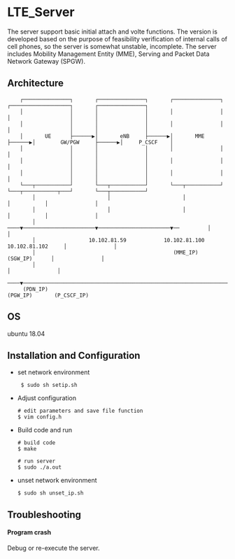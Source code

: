 # LTE_Server

The server support basic initial attach and volte functions.
The version is developed based on the purpose of feasibility verification of internal calls of cell phones, so the server is somewhat unstable, incomplete.
The server includes Mobility Management Entity (MME), Serving and Packet Data Network Gateway (SPGW).

## Architecture
```
    ┌───────────────┐       ┌───────────────┐       ┌───────────────┐       ┌───────────────────┐       ┌───────────────┐
    │               │       │               │       │               │       │                   │       │               │
    │               │       │               │       │               │       │                   │       │               │
    │       UE      ├──────▶│       eNB     ├──────▶│       MME     ├──────▶│        GW/PGW     ├──────▶│     P_CSCF    │
    │               │       │               │       │               │       │                   │       │               │
    │               │       │               │       │               │       │                   │       │               │
    │               │       │               │       │               │       │                   │       │               │
    └───┬───────────┘       └───┬───────────┘       └───┬───────────┘       └───┬───────────┬───┘       └───┬───────────┘
        │                       │                       │                       │           │               │
        │                       │                       │                       │           │               │
        │                   ────▼───────────────────────▼───────────────────────▼──         │               │
        │                 10.102.81.59            10.102.81.100           10.102.81.102     │               │
        │                                            (MME_IP)                 (SGW_IP)      │               │
        │                                                                                   │               │
    ────▼───────────────────────────────────────────────────────────────────────────────────▼───────────────▼───
     (PDN_IP)                                                                            (PGW_IP)       (P_CSCF_IP)

```

## OS
ubuntu 18.04

## Installation and Configuration
* set network environment
	```shell
 	 $ sudo sh setip.sh
	```
* Adjust configuration
	```shell
	# edit parameters and save file function
	$ vim config.h
	```

* Build code and run
	```shell
	# build code
	$ make

	# run server
	$ sudo ./a.out
	```

* unset network environment
	```shell
  	$ sudo sh unset_ip.sh
	```




## Troubleshooting
#### Program crash
Debug or re-execute the server.